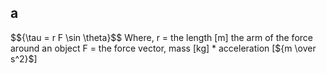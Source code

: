 ## a

<body>
$${\tau = r F \sin \theta}$$
Where,
r = the length [m] the arm of the force around an object
F = the force vector, mass [kg] * acceleration [${m \over s^2}$]
</body>